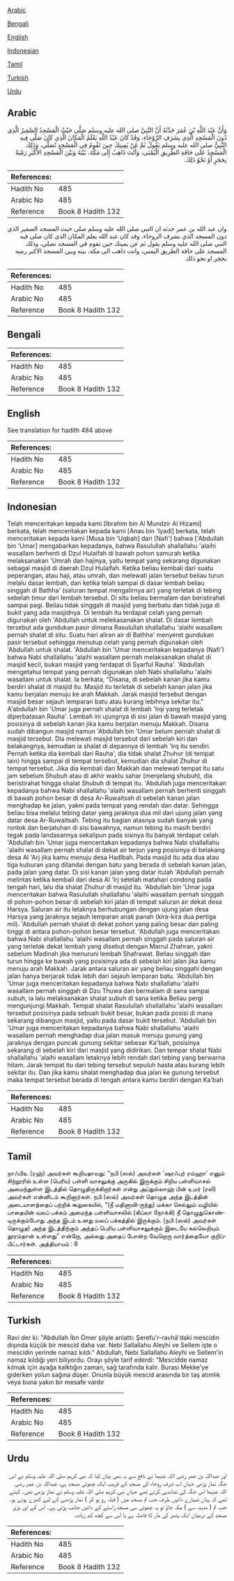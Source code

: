 [Arabic](#arabic)

[Bengali](#bengali)

[English](#english)

[Indonesian](#indonesian)

[Tamil](#tamil)

[Turkish](#turkish)

[Urdu](#urdu)

## Arabic


<div dir="rtl" lang="ar" style={{fontSize:'larger',backgroundColor:'#f8f9fa',padding:20}}>
وَأَنَّ عَبْدَ اللَّهِ بْنَ عُمَرَ حَدَّثَهُ أَنَّ النَّبِيَّ صلى الله عليه وسلم صَلَّى حَيْثُ الْمَسْجِدُ الصَّغِيرُ الَّذِي دُونَ الْمَسْجِدِ الَّذِي بِشَرَفِ الرَّوْحَاءِ، وَقَدْ كَانَ عَبْدُ اللَّهِ يَعْلَمُ الْمَكَانَ الَّذِي كَانَ صَلَّى فِيهِ النَّبِيُّ صلى الله عليه وسلم يَقُولُ ثَمَّ عَنْ يَمِينِكَ حِينَ تَقُومُ فِي الْمَسْجِدِ تُصَلِّي، وَذَلِكَ الْمَسْجِدُ عَلَى حَافَةِ الطَّرِيقِ الْيُمْنَى، وَأَنْتَ ذَاهِبٌ إِلَى مَكَّةَ، بَيْنَهُ وَبَيْنَ الْمَسْجِدِ الأَكْبَرِ رَمْيَةٌ بِحَجَرٍ أَوْ نَحْوُ ذَلِكَ‏.‏
</div>
<div style={{backgroundColor:'#f8f9fa',padding:20, marginBottom: 10}}><table> <thead> <tr> <th>References:</th> <th></th> </tr> </thead> <tbody><tr><td>Hadith No</td><td>485</td></tr><tr><td>Arabic No</td><td>485</td></tr><tr><td>Reference</td><td>Book 8 Hadith 132</td></tr></tbody></table></div>


<div dir="rtl" lang="ar" style={{fontSize:'larger',backgroundColor:'#f8f9fa',padding:20}}>
وان عبد الله بن عمر حدثه ان النبي صلى الله عليه وسلم صلى حيث المسجد الصغير الذي دون المسجد الذي بشرف الروحاء، وقد كان عبد الله يعلم المكان الذي كان صلى فيه النبي صلى الله عليه وسلم يقول ثم عن يمينك حين تقوم في المسجد تصلي، وذلك المسجد على حافة الطريق اليمنى، وانت ذاهب الى مكة، بينه وبين المسجد الاكبر رمية بحجر او نحو ذلك
</div>
<div style={{backgroundColor:'#f8f9fa',padding:20, marginBottom: 10}}><table> <thead> <tr> <th>References:</th> <th></th> </tr> </thead> <tbody><tr><td>Hadith No</td><td>485</td></tr><tr><td>Arabic No</td><td>485</td></tr><tr><td>Reference</td><td>Book 8 Hadith 132</td></tr></tbody></table></div>

## Bengali


<div dir="ltr" lang="bn" style={{fontSize:'larger',backgroundColor:'#f8f9fa',padding:20}}>

</div>
<div style={{backgroundColor:'#f8f9fa',padding:20, marginBottom: 10}}><table> <thead> <tr> <th>References:</th> <th></th> </tr> </thead> <tbody><tr><td>Hadith No</td><td>485</td></tr><tr><td>Arabic No</td><td>485</td></tr><tr><td>Reference</td><td>Book 8 Hadith 132</td></tr></tbody></table></div>

## English


<div dir="ltr" lang="en" style={{fontSize:'larger',backgroundColor:'#f8f9fa',padding:20}}>
See translation for hadith 484 above
</div>
<div style={{backgroundColor:'#f8f9fa',padding:20, marginBottom: 10}}><table> <thead> <tr> <th>References:</th> <th></th> </tr> </thead> <tbody><tr><td>Hadith No</td><td>485</td></tr><tr><td>Arabic No</td><td>485</td></tr><tr><td>Reference</td><td>Book 8 Hadith 132</td></tr></tbody></table></div>

## Indonesian


<div dir="ltr" lang="id" style={{fontSize:'larger',backgroundColor:'#f8f9fa',padding:20}}>
Telah menceritakan kepada kami [Ibrahim bin Al Mundzir Al Hizami] berkata, telah menceritakan kepada kami [Anas bin 'Iyadl] berkata, telah menceritakan kepada kami [Musa bin 'Uqbah] dari [Nafi'] bahwa ['Abdullah bin 'Umar] mengabarkan kepadanya, bahwa Rasulullah shallallahu 'alaihi wasallam berhenti di Dzul Hulaifah di bawah pohon samurah ketika melaksanakan 'Umrah dan hajinya, yaitu tempat yang sekarang digunakan sebagai masjid di daerah Dzul Hulaifah. Ketika beliau kembali dari suatu peperangan, atau haji, atau umrah, dan melewati jalan tersebut beliau turun melalu dasar lembah, dan ketika telah sampai di dasar lembah beliau singgah di Bathha' (saluran tempat mengalirnya air) yang terletak di tebing sebelah timur dari lembah tersebut. Di situ beliau bermalam dan beristirahat sampai pagi. Beliau tidak singgah di masjid yang berbatu dan tidak juga di bukit yang ada masjidnya. Di lembah itu terdapat celah yang pernah digunakan oleh 'Abdullah untuk melekasanakan shalat. Di dasar lembah tersebut ada gundukan pasir dimana Rasulullah shallallahu 'alaihi wasallam pernah shalat di situ. Suatu hari aliran air di Bathha' menyeret gundukan pasir tersebut sehingga menutup celah yang pernah digunakan oleh 'Abdullah untuk shalat. 'Abdullah bin 'Umar menceritakan kepadanya (Nafi') bahwa Nabi shallallahu 'alaihi wasallam pernah melaksanakan shalat di masjid kecil, bukan masjid yang terdapat di Syarful Rauha'. 'Abdullah mengetahui tempat yang pernah digunakan oleh Nabi shallallahu 'alaihi wasallam untuk shalat. Ia berkata, "Disana, di sebelah kanan jika kamu berdiri shalat di masjid itu. Masjid itu terletak di sebelah kanan jalan jika kamu berjalan menuju ke arah Makkah. Jarak masjid tersebut dengan masjid besar sejauh lemparan batu atau kurang lebihnya sekitar itu." A'abdullah bin 'Umar juga pernah shalat di lembah 'Irqi yang terletak diperbatasan Rauha'. Lembah ini ujungnya di sisi jalan di bawah masjid yang posisinya di sebelah kanan jika kamu berjalan menuju Makkah. Disana sudah dibangun masjid namun 'Abdullah bin 'Umar belum pernah shalat di masjid tersebut. Dia melewati masjid tersebut dari sebelah kiri dan belakangnya, kemudian ia shalat di depannya di lembah 'Irq itu sendiri. Pernah ketika dia kembali dari Rauha', dia tidak shalat Zhuhur (di tempat lain) hingga sampai di tempat tersebut, kemudian dia shalat Zhuhur di tempat tersebut. Jika dia kembali dari Makkah dan melewati tempat itu satu jam sebelum Shubuh atau di akhir waktu sahar (menjelang shubuh), dia beristirahat hingga shalat Shubuh di tempat itu. 'Abdullah juga menceritakan kepadanya bahwa Nabi shallallahu 'alaihi wasallam pernah berhenti singgah di bawah pohon besar di desa Ar-Ruwaitsah di sebelah kanan jalan menghadap ke jalan, yakni pada tempat yang rendah dan datar. Sehingga beliau bisa melalui tebing datar yang jaraknya dua mil dari ujung jalan yang datar desa Ar-Ruwaitsah. Tebing itu bagian atasnya sudah banyak yang rontok dan berjatuhan di sisi bawahnya, namun tebing itu masih berdiri tegak pada landasannya sekalipun pada sisinya itu banyak terdapat celah. 'Abdullah bin 'Umar juga menceritakan kepadanya bahwa Nabi shallallahu 'alaihi wasallam pernah shalat di dekat air terjun yang posisinya di belakang desa Al 'Arj jika kamu menuju desa Hadlbah. Pada masjid itu ada dua atau tiga kuburan yang ditandai dengan batu yang berada di sebelah kanan jalan, pada jalan yang datar. Di sisi kanan jalan yang datar itulah 'Abdullah pernah melintas ketika kembali dari desa Al 'Irj setelah matahari condong pada tengah hari, lalu dia shalat Zhuhur di masjid itu. 'Abdullah bin 'Umar juga menceritakan bahwa Rasulullah shallallahu 'alaihi wasallam pernah singgah di pohon-pohon besar di sebelah kiri jalan di tempat saluran air dekat desa Harsya. Saluran air itu letaknya berhubungan dengan ujung jalan desa Harsya yang jaraknya sejauh lemparan anak panah (kira-kira dua pertiga mil). 'Abdullah pernah shalat di dekat pohon yang paling besar dan paling tinggi di antara pohon-pohon besar tersebut. 'Abdullah juga menceritakan bahwa Nabi shallallahu 'alaihi wasallam pernah singgah pada saluran air yang terletak dekat lembah yang disebut dengan Marrul Zhahran, yakni sebelum Madinah jika menuruni lembah Shafrawat. Beliau singgah dan turun hingga ke bawah yang posisinya ada di sebelah kiri jalan jika kamu menuju arah Makkah. Jarak antara saluran air yang beliau singgahi dengan jalan hanya berjarak tidak lebih dari sejauh lemparan batu. 'Abdullah bin 'Umar juga menceritakan kepadanya bahwa Nabi shallallahu 'alaihi wasallam pernah singgah di Dzu Thuwa dan bermalam di sana sampai subuh, ia lalu melaksanakan shalat subuh di sana ketika Beliau pergi mengunjungi Makkah. Tempat shalat Rasulullah shallallahu 'alaihi wasallam tersebut posisinya pada sebuah bukit besar, bukan pada posisi di mana sekarang dibangun masjid, yaitu pada dasar bukit tersebut. 'Abdullah bin 'Umar juga menceritakan kepadanya bahwa Nabi shallallahu 'alaihi wasallam pernah menghadap dua jalan masuk menuju gunung yang jaraknya dengan puncak gunung sekitar sebesar Ka'bah, posisinya sekarang di sebelah kiri dari masjid yang didirikan. Dan tempar shalat Nabi shallallahu 'alaihi wasallam letaknya lebih rendah dari tebing yang berwarna hitam. Jarak tempat itu dari tebing tersebut sepuluh hasta atau kurang lebih sekitar itu. Dan jika kamu shalat menghadap dua jalan ke gunung tersebut maka tempat tersebut berada di tengah antara kamu berdiri dengan Ka'bah
</div>
<div style={{backgroundColor:'#f8f9fa',padding:20, marginBottom: 10}}><table> <thead> <tr> <th>References:</th> <th></th> </tr> </thead> <tbody><tr><td>Hadith No</td><td>485</td></tr><tr><td>Arabic No</td><td>485</td></tr><tr><td>Reference</td><td>Book 8 Hadith 132</td></tr></tbody></table></div>

## Tamil


<div dir="ltr" lang="ta" style={{fontSize:'larger',backgroundColor:'#f8f9fa',padding:20}}>
நாஃபிஉ (ரஹ்) அவர்கள் கூறியதாவது: “நபி (ஸல்) அவர்கள் ‘ஷரஃபுர் ரவ்ஹா’ எனும் சிற்றூரில் உள்ள (பெரிய) பள்ளி வாசலுக்கு அருகில் இருக்கும் சிறிய பள்ளிவாசல் அமைந்துள்ள இடத்தில் தொழுதிருக்கிறார்கள் என்று அப்துல்லாஹ் பின் உமர் (ரலி) அவர்கள் என்னிடம் கூறினார்கள். நபி (ஸல்) அவர்கள் தொழுத அந்த இடத்தின் அடையாளத்தைப் பற்றிக் கூறுகையில், “(நீ மதினாவி-ருந்து) மக்கா செல்லும் வழியில் பாதையின் வலப் பக்கம் அமைந்த பள்ளிவாசலில் (கிப்லா நோக்கி) நீ தொழுதுகொண்டிருக்கும்போது அந்த இடம் உனது வலப் பக்கத்தில் இருக்கும். (நபி (ஸல்) அவர்கள் தொழுத) அந்த இடத்திற்கும் அந்தப் பெரிய பள்ளிவாசலுக்கும் இடையே கல்லெறியும் தூரம்தான் உள்ளது” என்றோ, அல்லது அதைப் போன்ற வேறொரு வார்த்தையோ குறிப்பிட்டார்கள். அத்தியாயம் : 8
</div>
<div style={{backgroundColor:'#f8f9fa',padding:20, marginBottom: 10}}><table> <thead> <tr> <th>References:</th> <th></th> </tr> </thead> <tbody><tr><td>Hadith No</td><td>485</td></tr><tr><td>Arabic No</td><td>485</td></tr><tr><td>Reference</td><td>Book 8 Hadith 132</td></tr></tbody></table></div>

## Turkish


<div dir="ltr" lang="tr" style={{fontSize:'larger',backgroundColor:'#f8f9fa',padding:20}}>
Ravi der ki: "Abdullah İbn Ömer şöyle anlattı: Şerefu'r-ravhâ'daki mescidin dışında küçük bir mescid daha var. Nebi Sallallahu Aleyhi ve Sellem işte o mescidin yerinde namaz kıldı." Abdullah, Nebi Sallallahu Aleyhi ve Sellem'in namaz kıldığı yeri biliyordu. Orayı şöyle tarif ederdi: "Mescidde namaz kılmak için ayağa kalktığın zaman, sağ tarafında kalır. Burası Mekke'ye giderken yolun sağına düşer. Onunla büyük mescid arasında bir taş atımlık veya buna yakın bir mesafe vardır
</div>
<div style={{backgroundColor:'#f8f9fa',padding:20, marginBottom: 10}}><table> <thead> <tr> <th>References:</th> <th></th> </tr> </thead> <tbody><tr><td>Hadith No</td><td>485</td></tr><tr><td>Arabic No</td><td>485</td></tr><tr><td>Reference</td><td>Book 8 Hadith 132</td></tr></tbody></table></div>

## Urdu


<div dir="rtl" lang="ur" style={{fontSize:'larger',backgroundColor:'#f8f9fa',padding:20}}>
اور عبداللہ بن عمر رضی اللہ عنہما نے نافع سے یہ بھی بیان کیا کہ نبی کریم صلی اللہ علیہ وسلم نے اس جگہ نماز پڑھی جہاں اب شرف روحاء کی مسجد کے قریب ایک چھوٹی مسجد ہے، عبداللہ بن عمر رضی اللہ عنہما اس جگہ کی نشاندہی کرتے تھے جہاں نبی کریم صلی اللہ علیہ وسلم نے نماز پڑھی تھی۔ کہتے تھے کہ یہاں تمہارے دائیں طرف جب تم مسجد میں ( قبلہ رو ہو کر ) نماز پڑھنے کے لیے کھڑے ہوتے ہو۔ جب تم ( مدینہ سے ) مکہ جاؤ تو یہ چھوٹی سی مسجد راستے کے دائیں جانب پڑتی ہے۔ اس کے اور بڑی مسجد کے درمیان ایک پتھر کی مار کا فاصلہ ہے یا اس سے کچھ کم زیادہ۔
</div>
<div style={{backgroundColor:'#f8f9fa',padding:20, marginBottom: 10}}><table> <thead> <tr> <th>References:</th> <th></th> </tr> </thead> <tbody><tr><td>Hadith No</td><td>485</td></tr><tr><td>Arabic No</td><td>485</td></tr><tr><td>Reference</td><td>Book 8 Hadith 132</td></tr></tbody></table></div>